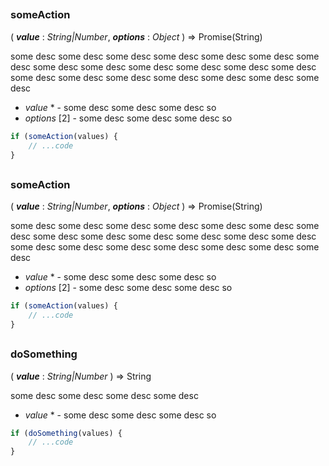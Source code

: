
##
### someAction
( ***value*** : *String|Number*, ***options*** : *Object* ) => Promise(String)

some desc some desc some desc some desc some desc some desc some desc
some desc some desc some desc some desc some desc some desc some desc some desc some desc
some desc some desc some desc some desc

- *value* * - some desc some desc some desc so- *options* [2] - some desc some desc some desc so

```js
if (someAction(values) {
    // ...code
}
```


##
### someAction
( ***value*** : *String|Number*, ***options*** : *Object* ) => Promise(String)

some desc some desc some desc some desc some desc some desc some desc
some desc some desc some desc some desc some desc some desc some desc some desc some desc
some desc some desc some desc some desc

- *value* * - some desc some desc some desc so- *options* [2] - some desc some desc some desc so

```js
if (someAction(values) {
    // ...code
}
```

##
### doSomething
( ***value*** : *String|Number* ) => String

some desc some desc some desc some desc

- *value* * - some desc some desc some desc so

```js
if (doSomething(values) {
    // ...code
}
```

